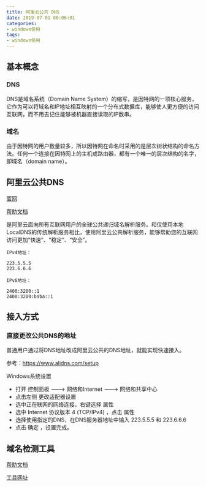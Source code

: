 ```yaml
---
title: 阿里云公共 DNS
date: 2019-07-01 00:06:01
categories:
- windows使用
tags:
- windows使用
---
```


## 基本概念

### DNS

DNS是域名系统（Domain Name System）的缩写，是因特网的一项核心服务，它作为可以将域名和IP地址相互映射的一个分布式数据库，能够使人更方便的访问互联网，而不用去记住能够被机器直接读取的IP数串。

### 域名

由于因特网的用户数量较多，所以因特网在命名时采用的是层次树状结构的命名方法。任何一个连接在因特网上的主机或路由器，都有一个唯一的层次结构的名字，即域名（domain name）。

## 阿里云公共DNS

[官网](https://www.alidns.com/)

[帮助文档](https://help.aliyun.com/product/162402.html?spm=a2c4g.11174283.6.98.1dd0923d9IFbNK)

是阿里云面向所有互联网用户的全球公共递归域名解析服务。和仅使用本地LocalDNS的传统解析服务相比，使用阿里云公共解析服务，能够帮助您的互联网访问更加“快速”、“稳定”、“安全”。

```log
IPv4地址：

223.5.5.5
223.6.6.6

IPv6地址：

2400:3200::1
2400:3200:baba::1
```

## 接入方式

### 直接更改公共DNS的地址

普通用户通过将DNS地址改成阿里云公共的DNS地址，就能实现快速接入。

参考：<https://www.alidns.com/setup>

Windows系统设置

- 打开 控制面板 ---> 网络和Internet ---> 网络和共享中心
- 点击左侧 更改适配器设置
- 选中正在联网的网络连接，右键选择 属性
- 选中 Internet 协议版本 4 (TCP/IPv4) ，点击 属性
- 选择使用指定的DNS，在DNS服务器地址中输入 223.5.5.5 和 223.6.6.6
- 点击 确定 ，设置完成。

## 域名检测工具

[帮助文档](https://help.aliyun.com/document_detail/155515.html?spm=a2c4g.11174283.6.722.1a58571f3l3mSi)

[工具网址](https://zijian.aliyun.com/?spm=a2c4g.11186623.2.16.3dd43deefoTZ4n#/domainDetect)
